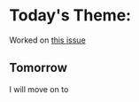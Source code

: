 # Today's Theme: 

Worked on [this issue](https://github.com/siriwatknp/mui-treasury/issues/213)

## Tomorrow
I will move on to []()
